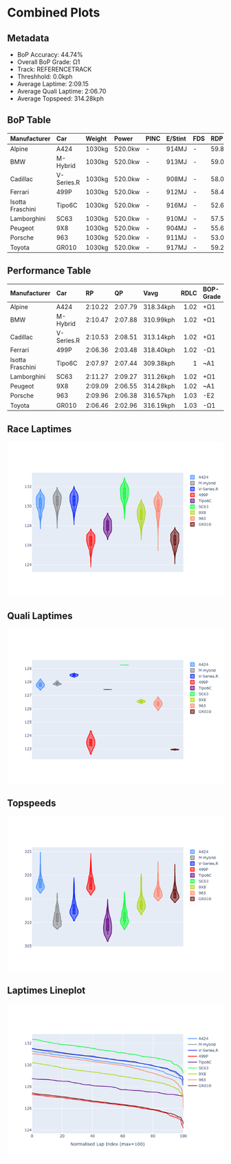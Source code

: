 # Combined Plots

## Metadata

- BoP Accuracy: 44.74%
- Overall BoP Grade: Ω1
- Track: REFERENCETRACK
- Threshhold: 0.0kph
- Average Laptime: 2:09.15
- Average Quali Laptime: 2:06.70
- Average Topspeed: 314.28kph

## BoP Table
| Manufacturer     | Car        | Weight   | Power   | PINC   | E/Stint   | FDS   | RDP    | QDP     | TDP    |
|:-----------------|:-----------|:---------|:--------|:-------|:----------|:------|:-------|:--------|:-------|
| Alpine           | A424       | 1030kg   | 520.0kw | -      | 914MJ     | -     | 59.85% | 75.00%  | 8.48%  |
| BMW              | M-Hybrid   | 1030kg   | 520.0kw | -      | 913MJ     | -     | 59.03% | 100.00% | 45.81% |
| Cadillac         | V-Series.R | 1030kg   | 520.0kw | -      | 908MJ     | -     | 58.08% | 80.00%  | 6.60%  |
| Ferrari          | 499P       | 1030kg   | 520.0kw | -      | 912MJ     | -     | 58.46% | 40.00%  | 7.62%  |
| Isotta Fraschini | Tipo6C     | 1030kg   | 520.0kw | -      | 916MJ     | -     | 52.63% | 33.33%  | 41.30% |
| Lamborghini      | SC63       | 1030kg   | 520.0kw | -      | 910MJ     | -     | 57.58% | 25.00%  | 44.67% |
| Peugeot          | 9X8        | 1030kg   | 520.0kw | -      | 904MJ     | -     | 55.69% | 40.00%  | 7.37%  |
| Porsche          | 963        | 1030kg   | 520.0kw | -      | 911MJ     | -     | 53.07% | 100.00% | 7.76%  |
| Toyota           | GR010      | 1030kg   | 520.0kw | -      | 917MJ     | -     | 59.22% | 66.67%  | 14.83% |

## Performance Table
| Manufacturer     | Car        | RP      | QP      | Vavg      |   RDLC | BOP-Grade   | Match   |
|:-----------------|:-----------|:--------|:--------|:----------|-------:|:------------|:--------|
| Alpine           | A424       | 2:10.22 | 2:07.79 | 318.34kph |   1.02 | +Ω1         | 43.47%  |
| BMW              | M-Hybrid   | 2:10.47 | 2:07.88 | 310.99kph |   1.02 | +Ω1         | 28.79%  |
| Cadillac         | V-Series.R | 2:10.53 | 2:08.51 | 313.14kph |   1.02 | +Ω1         | 28.87%  |
| Ferrari          | 499P       | 2:06.36 | 2:03.48 | 318.40kph |   1.02 | -Ω1         | 20.89%  |
| Isotta Fraschini | Tipo6C     | 2:07.97 | 2:07.44 | 309.38kph |   1    | ~A1         | 100.00% |
| Lamborghini      | SC63       | 2:11.27 | 2:09.27 | 311.26kph |   1.02 | +Ω1         | 7.37%   |
| Peugeot          | 9X8        | 2:09.09 | 2:06.55 | 314.28kph |   1.02 | ~A1         | 96.96%  |
| Porsche          | 963        | 2:09.96 | 2:06.38 | 316.57kph |   1.03 | -E2         | 51.26%  |
| Toyota           | GR010      | 2:06.46 | 2:02.96 | 316.19kph |   1.03 | -Ω1         | 25.06%  |

## Race Laptimes
![Race Laptimes](images/race_violin.png)

## Quali Laptimes
![Quali Laptimes](images/quali_violin.png)

## Topspeeds
![Topspeeds](images/topspeed_violin.png)

## Laptimes Lineplot
![Laptimes Lineplot](images/laptime_line.png)

